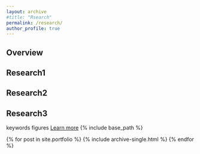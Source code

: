 ```yaml
---
layout: archive
#title: "Rsearch"
permalink: /research/
author_profile: true
---
```

## Overview

## Research1

## Research2

## Research3

keywords
figures
[Learn more]()
{% include base_path %}


{% for post in site.portfolio %}
  {% include archive-single.html %}
{% endfor %}

